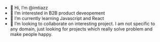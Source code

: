 - 👋 Hi, I’m @imtiazz
- 👀 I’m interested in B2B product deveopement
- 🌱 I’m currently learning Javascript and React
- 💞️ I’m looking to collaborate on interesting project. I am not specific to any domain, just looking for  projects which really solve problem and make people happy. 


<!---
imtiazz/imtiazz is a ✨ special ✨ repository because its `README.md` (this file) appears on your GitHub profile.
You can click the Preview link to take a look at your changes.
--->
